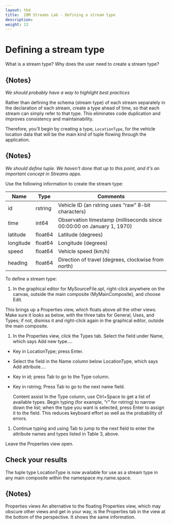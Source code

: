 ```yaml
---
layout: tbd
title:  IBM Streams Lab - Defining a stream type
description:
weight: 13
---
```


# Defining a stream type
What is a stream type? Why does the user need to create a stream type?

## {Notes}
_We should probably have a way to highlight best practices_

Rather than defining the schema (stream type) of each stream separately in the declaration of each stream, create a type ahead of time, so that each stream can simply refer to that type. This eliminates code duplication and improves consistency and maintainability.

Therefore, you’ll begin by creating a type, `LocationType`, for the vehicle location data that will be the main kind of tuple flowing through the application.

## {Notes}
_We should define tuple. We haven't done that up to this point, and it's an important concept in Streams apps._

Use the following information to create the stream type:

| Name | Type | Comments |
|------|------|----------|
| id | rstring | Vehicle ID (an rstring uses “raw” 8-bit characters) |
| time | int64 | Observation timestamp (milliseconds since 00:00:00 on January 1, 1970)|
| latitude | float64 | Latitude (degrees) |
| longitude | float64 | Longitude (degrees) |
| speed | float64 | Vehicle speed (km/h) |
| heading | float64 | Direction of travel (degrees, clockwise from north) |

To define a stream type:

1. In the graphical editor for MySourceFile.spl, right-click anywhere on the canvas, outside the main composite (MyMainComposite), and choose Edit.

  This brings up a Properties view, which floats above all the other views. Make sure it looks as below, with the three tabs for General, Uses, and Types; if not, dismiss it and right-click again in the graphical editor, outside the main composite.

1. In the Properties view, click the Types tab.
Select the field under Name, which says Add new type….

  * Key in LocationType; press Enter.

  * Select the field in the Name column below LocationType, which says Add attribute….

  * Key in id; press Tab to go to the Type column.

  * Key in rstring; Press Tab to go to the next name field.

 	Content assist
  In the Type column, use Ctrl+Space to get a list of available types. Begin typing (for example, “r” for rstring) to narrow down the list; when the type you want is selected, press Enter to assign it to the field. This reduces keyboard effort as well as the probability of errors.

1. Continue typing and using Tab to jump to the next field to enter the attribute names and types listed in Table 3, above.

  Leave the Properties view open.

## Check your results
The tuple type LocationType is now available for use as a stream type in any main composite within the namespace my.name.space.

## {Notes}

Properties views
An alternative to the floating Properties view, which may obscure other views and get in your way, is the Properties tab in the view at the bottom of the perspective. It shows the same information.
